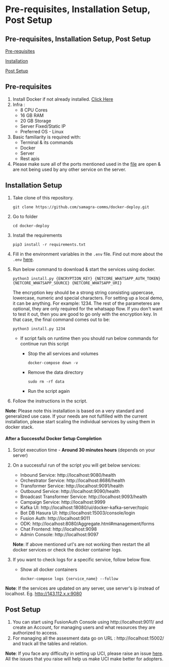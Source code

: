 # Pre-requisites, Installation Setup, Post Setup

## Pre-requisites, Installation Setup, Post Setup

[Pre-requisites](pre-requisites-installation-setup-post-setup.md#pre-requisites)

[Installation](pre-requisites-installation-setup-post-setup.md#installation-setup)

[Post Setup](pre-requisites-installation-setup-post-setup.md#post-setup)

## Pre-requisites

1. Install Docker if not already installed. [Click Here](https://docs.docker.com/engine/install/ubuntu/)
2. Infra :
   * 8 CPU Cores
   * 16 GB RAM
   * 20 GB Storage
   * Server Fixed/Static IP
   * Preferred OS - Linux
3. Basic familiarity is required with:
   * Terminal & its commands
   * Docker
   * Server
   * Rest apis
4. Please make sure all of the ports mentioned used in the [file](https://github.com/samagra-comms/docker-deploy/blob/main/docs/ports.md) are open & are not being used by any other service on the server.

## Installation Setup

1.  Take clone of this repository.

    `git clone https://github.com/samagra-comms/docker-deploy.git`
2.  Go to folder

    `cd docker-deploy`
3.  Install the requirements

    `pip3 install -r requirements.txt`

4. Fill in the environment variables in the `.env` file. Find out more about the `.env` [here](https://uci.sunbird.org/use/adopter/about-the-env).


5.  Run below command to download & start the services using docker.

    `python3 install.py {ENCRYPTION_KEY} {NETCORE_WHATSAPP_AUTH_TOKEN} {NETCORE_WHATSAPP_SOURCE} {NETCORE_WHATSAPP_URI}`

    The encryption key should be a strong string consisting uppercase, lowercase, numeric and special characters. For setting up a local demo, it can be anything. For example: 1234. The rest of the parameteres are optional, they are only required for the whatsapp flow. If you don't want to test it out, then you are good to go only with the encryption key. In that case, the final command comes out to be:

    `python3 install.py 1234`

    * If script fails on runtime then you should run below commands for continue run this script
      *   Stop the all services and volumes

          `docker-compose down -v`
      *   Remove the data directory

          `sudo rm -rf data`
      *   Run the script again

6.  Follow the instructions in the script.

**Note**: Please note this installation is based on a very standard and generalized use case. If your needs are not fulfilled with the current installation, please start scaling the individual services by using them in docker stack.

#### **After a Successful Docker Setup Completion**

1. Script execution time - **Around 30 minutes hours** (depends on your server)
2.  On a successful run of the script you will get below services:

    * Inbound Service: http://localhost:9080/health
    * Orchestrator Service: http://localhost:8686/health
    * Transformer Service: http://localhost:9091/health
    * Outbound Service: http://localhost:9090/health
    * Broadcast Transformer Service: http://localhost:9093/health
    * Campaign Service: http://localhost:9999
    * Kafka UI: http://localhost:18080/ui/docker-kafka-server/topic
    * Bot DB Hasura UI: http://localhost:15003/console/login
    * Fusion Auth: http://localhost:9011
    * ODK: http://localhost:8080/Aggregate.html#management/forms
    * Chat Frontend: http://localhost:9098
    * Admin Console: http://localhost:9097

    **Note**: If above mentioned url's are not working then restart the all docker services or check the docker container logs.
3. If you want to check logs for a specific service, follow below flow.
   *   Show all docker containers

       `docker-compose logs {service_name} --follow`

**Note**: If the services are updated on any server, use server's ip instead of localhost. Eg. http://143.112.x.x:9080

## **Post Setup**

1. You can start using FusionAuth Console using http://localhost:9011/ and create an Account, for managing users and what resources they are authorized to access.
2. For managing all the assesment data go on URL : http://localhost:15002/ and track all the tables and relation.

**Note**: If you face any difficulty in setting up UCI, please raise an issue [here](https://github.com/samagra-comms/docker-deploy/issues). All the issues that you raise will help us make UCI make better for adopters.